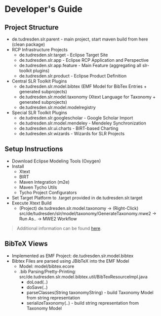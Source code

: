 # Developer's Guide #

## Project Structure ##

* de.tudresden.slr.parent - main project, start maven build from here (clean package)
* RCP Infrastructure Projects
  * de.tudresden.slr.target - Eclipse Target Site 
  * de.tudresden.slr.app - Eclipse RCP Application and Perspective
  * de.tudresden.slr.app.feature - Main Feature (aggregating all slr-toolkit plugins)
  * de.tudresden.slr.product - Eclipse Product Definition
* Central SLR Toolkit Plugins
  * de.tudresden.slr.model.bibtex (EMF Model for BibTex Entries + generated subprojects)
  * de.tudresden.slr.model.taxonomy (Xtext Language for Taxonomy + generated subprojects)
  * de.tudresden.slr.model.modelregistry
* Special SLR Toolkit Plugins
  * de.tudresden.slr.googlescholar - Google Scholar Import
  * de.tudresden.slr.model.mendeley - Mendeley Synchronization
  * de.tudresden.slr.ui.charts - BIRT-based Charting
  * de.tudresden.slr.wizards - Wizards for SLR Projects

## Setup Instructions ##

* Download Eclipse Modeling Tools (Oxygen)
* Install 
  * Xtext 
  * BIRT 
  * Maven Integration (m2e)
  * Maven Tycho Utils 
  * Tycho Project Configurators 
* Set Target Platform to .target provided in de.tudresden.slr.target
* Execute Xtext Build
  * (Project) de.tudresden.slr.model.taxonomy -> (Right-Click) src/de/tudresden/slr/model/taxonomy/GenerateTaxonomy.mwe2 -> Run As.. -> MWE2 Workflow

> Additional information can be found [here](https://github.com/sebastiangoetz/slr-toolkit/wiki/Setup-Guide).

## BibTeX Views ##

* Implemented as EMF Project: de.tudresden.slr.model.bibtex
* Bibtex Files are parsed using JBibTeX into the EMF Model
  * Model: model/bibtex.ecore
  * .bib Parsing/Pretty-Printing: src/de.tudresden.slr.model.bibtex.util/BibTexResourceImpl.java
    * doLoad(..)
    * doSave(..)
    * parseClasses(String taxonomyString) - build Taxonomy Model from string representation
    * serializeTaxonomy(..) - build string representation from Taxonomy Model
